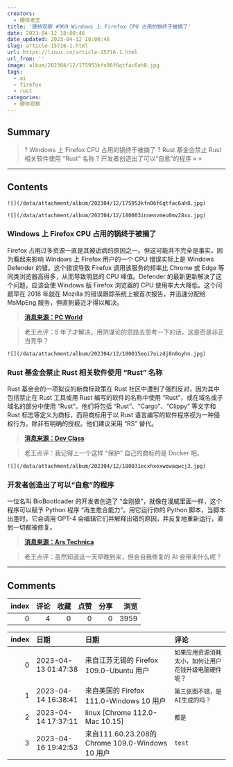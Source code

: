 ```yaml
---
creators:
  - 硬核老王
title: '硬核观察 #969 Windows 上 Firefox CPU 占用的锅终于被摘了'
date: 2023-04-12 18:00:46
date_updated: 2023-04-12 18:00:46
slug: article-15716-1.html
url: https://linux.cn/article-15716-1.html
url_from: ''
image: album/202304/12/175953kfn06f6qtfac6ah8.jpg
tags:
  - ai
  - firefox
  - rust
categories:
  - 硬核观察
---
```


## Summary

> ? Windows 上 Firefox CPU 占用的锅终于被摘了
> ? Rust 基金会禁止 Rust 相关软件使用 “Rust” 名称
> ? 开发者创造出了可以“自愈”的程序
> » 
> »

***

<!-- more -->

## Contents

`![](/data/attachment/album/202304/12/175953kfn06f6qtfac6ah8.jpg)`

`![](/data/attachment/album/202304/12/180003innenvmeu0mv28xx.jpg)`

### Windows 上 Firefox CPU 占用的锅终于被摘了

Firefox 占用过多资源一直是其被诟病的原因之一。但这可能并不完全是事实，因为看起来影响 Windows 上 Firefox 用户的一个 CPU 错误实际上是 Windows Defender 的错。这个错误导致 Firefox 调用该服务的频率比 Chrome 或 Edge 等同类浏览器高得多，从而导致明显的 CPU 峰值。Defender 的最新更新解决了这个问题，应该会使 Windows 版 Firefox 浏览器的 CPU 使用率大大降低。这个问题早在 2018 年就在 Mozilla 的错误跟踪系统上被首次报告，并迅速分配给 MsMpEng 服务，但直到最近才得以解决。

> 
> **[消息来源：PC World](https://www.pcworld.com/article/1782236)**
> 
> 
> 

> 
> 老王点评：5 年了才解决，用阴谋论的思路去思考一下的话，这是否是非正当竞争？
> 
> 
> 

`![](/data/attachment/album/202304/12/180015eoi7oizdj8n8oyhn.jpg)`

### Rust 基金会禁止 Rust 相关软件使用 “Rust” 名称

Rust 基金会的一项拟议的新商标政策在 Rust 社区中遭到了强烈反对，因为其中包括禁止在 Rust 工具或用 Rust 编写的软件的名称中使用 “Rust”，或在域名或子域名的部分中使用 “Rust”。他们将包括 “Rust”、“Cargo”、“Clippy” 等文字和 Rust 标志等定义为商标，而将商标用于以 Rust 语言编写的软件程序视为一种侵权行为，除非有明确的授权。他们建议采用 “RS” 替代。

> 
> **[消息来源：Dev Class](https://devclass.com/2023/04/11/dont-call-it-rust-community-complains-about-draft-trademark-policy-restricting-use-of-word-marks)**
> 
> 
> 

> 
> 老王点评：我记得上一个这样 “保护” 自己的商标的是 Docker 吧。
> 
> 
> 

`![](/data/attachment/album/202304/12/180031ecxhxexwowaqwcj3.jpg)`

### 开发者创造出了可以“自愈”的程序

一位名叫 BioBootloader 的开发者创造了 “金刚狼”，就像在漫威里面一样，这个程序可以赋予 Python 程序 “再生愈合能力”。用它运行你的 Python 脚本，当脚本出差时，它会调用 GPT-4 会编辑它们并解释出错的原因，并反复地重新运行，直到一切都被修复。

> 
> **[消息来源：Ars Technica](https://arstechnica.com/information-technology/2023/04/developer-creates-self-healing-programs-that-fix-themselves-thanks-to-gpt-4/)**
> 
> 
> 

> 
> 老王点评：虽然知道这一天早晚到来，但会自我修复的 AI 会带来什么呢？
> 
> 
>

***

## Comments


|   index |   评论 |   收藏 |   点赞 |   分享 |   浏览 |
|--------:|-------:|-------:|-------:|-------:|-------:|
|       0 |      4 |      0 |      0 |      0 |   3959 |

|   index | 日期                | 日期                                             | 评论                                                   |
|--------:|:--------------------|:-------------------------------------------------|:-------------------------------------------------------|
|       0 | 2023-04-13 01:47:38 | 来自江苏无锡的 Firefox 109.0-Ubuntu 用户         | `如果应用资源消耗太小，如何让用户花钱升级电脑硬件呢？` |
|       1 | 2023-04-14 16:38:41 | 来自美国的 Firefox 111.0-Windows 10 用户         | `第三张图不错，是AI生成的吗？`                         |
|       2 | 2023-04-14 17:37:11 | linux [Chrome 112.0-Mac 10.15]                   | `都是`                                                 |
|       3 | 2023-04-16 19:42:53 | 来自111.60.23.208的 Chrome 109.0-Windows 10 用户 | `test`                                                 |
